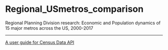 # Regional_USmetros_comparison
Regional Planning Division research: Economic and Population dynamics of 15 major metros across the US, 2000-2017

----

[A user guide for Census Data API](https://github.com/NYCPlanning/rp-USmetros_comparison/blob/master/censusAPI_guide.md)

